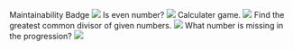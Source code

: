 Maintainability Badge
<a href="https://codeclimate.com/github/maksOmy/frontend-project-lvl1"><img src="https://api.codeclimate.com/v1/badges/a99a88d28ad37a79dbf6/maintainability" /></a>
Is even number?
<a href="https://asciinema.org/a/9juoUzfuvbBUlflkKVSPmphLS" target="_blank"><img src="https://asciinema.org/a/9juoUzfuvbBUlflkKVSPmphLS.svg" /></a>
Calculater game.
<a href="https://asciinema.org/a/VFgfyOTWjPxnnVbvlbXRoiIqX" target="_blank"><img src="https://asciinema.org/a/VFgfyOTWjPxnnVbvlbXRoiIqX.svg" /></a>
Find the greatest common divisor of given numbers.
<a href="https://asciinema.org/a/17uCJjIELOYLGHQtdkKPsZxpW" target="_blank"><img src="https://asciinema.org/a/17uCJjIELOYLGHQtdkKPsZxpW.svg" /></a>
What number is missing in the progression?
<a href="https://asciinema.org/a/S2J7yQoC9eusiQIpkGJAoPs0A" target="_blank"><img src="https://asciinema.org/a/S2J7yQoC9eusiQIpkGJAoPs0A.svg" /></a>